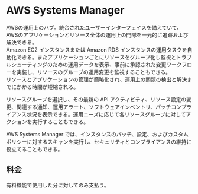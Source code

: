 # AWS Systems Manager  
AWSの運用上のハブ。統合されたユーザーインターフェイスを備えていて、AWSのアプリケーションとリソース全体の運用上の門隊を一元的に追跡および解決できる。  
Amazon EC2 インスタンスまたは Amazon RDS インスタンスの運用タスクを自動化できる。またアプリケーションごとにリソースをグループ化し監視とトラブルシューティングのための運用データを表示、事前に承認された変更ワークフローを実装し、リソースのグループの運用変更を監視することもできる。  
リソースとアプリケーションの管理が簡略化され、運用上の問題の検出と解決までにかかる時間が短縮される。  

リソースグループを選択し、その最新の API アクティビティ、リソース設定の変更、関連する通知、運用アラート、ソフトウェアインベントリ、パッチコンプライアンス状況を表示できる。運用ニーズに応じて各リソースグループに対してアクションを実行することもできる。 

AWS Systems Manager では、インスタンスのパッチ、設定、およびカスタムポリシーに対するスキャンを実行し、セキュリティとコンプライアンスの維持に役立てることもできる。
## 料金  
有料機能で使用した分に対してのみ支払う。